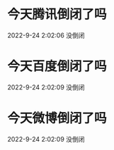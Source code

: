 # 今天腾讯倒闭了吗

2022-9-24 2:02:06 没倒闭

# 今天百度倒闭了吗

2022-9-24 2:02:09 没倒闭

# 今天微博倒闭了吗

2022-9-24 2:02:09 没倒闭

